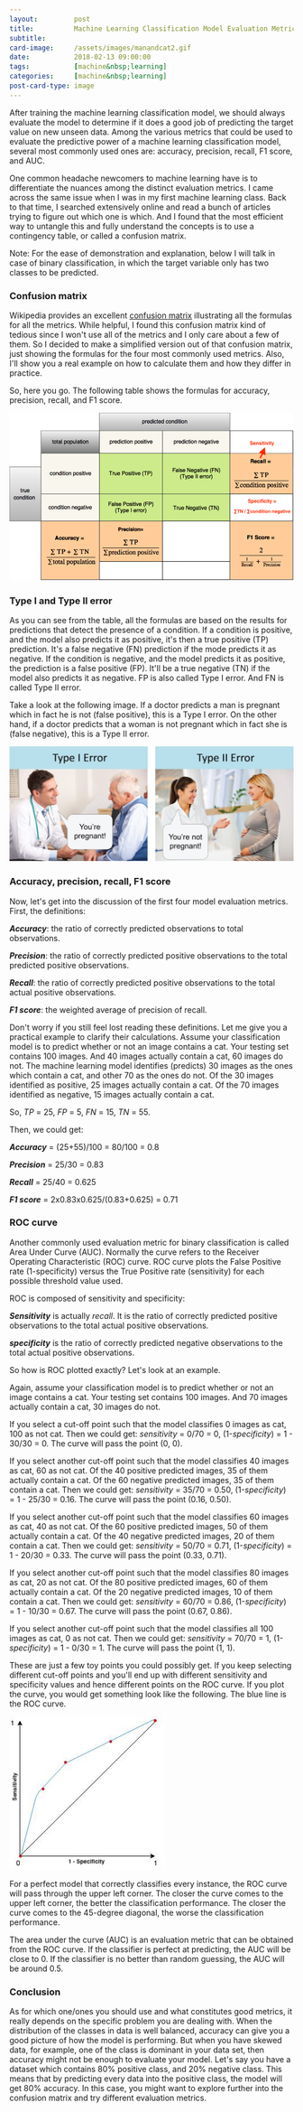 ```yaml
---
layout:         post
title:          Machine Learning Classification Model Evaluation Metrics
subtitle:
card-image:     /assets/images/manandcat2.gif
date:           2018-02-13 09:00:00
tags:           [machine&nbsp;learning]
categories:     [machine&nbsp;learning]
post-card-type: image
---
```


After training the machine learning classification model, we should always evaluate the model to determine if it does a good job of predicting the target value on new unseen data. Among the various metrics that could be used to evaluate the predictive power of a machine learning classification model, several most commonly used ones are: accuracy, precision, recall, F1 score, and AUC.

One common headache newcomers to machine learning have is to differentiate the nuances among the distinct evaluation metrics. I came across the same issue when I was in my first machine learning class. Back to that time, I searched extensively online and read a bunch of articles trying to figure out which one is which. And I found that the most efficient way to untangle this and fully understand the concepts is to use a contingency table, or called a confusion matrix.

Note: For the ease of demonstration and explanation, below I will talk in case of binary classification, in which the target variable only has two classes to be predicted.

### Confusion matrix

Wikipedia provides an excellent [<u>confusion matrix</u>](https://en.wikipedia.org/wiki/Confusion_matrix) illustrating all the formulas for all the metrics. While helpful, I found this confusion matrix kind of tedious since I won't use all of the metrics and I only care about a few of them. So I decided to make a simplified version out of that confusion matrix, just showing the formulas for the four most commonly used metrics. Also, I'll show you a real example on how to calculate them and how they differ in practice.

So, here you go. The following table shows the formulas for accuracy, precision, recall, and F1 score.

![confusion matrix](/assets/images/confusion_matrix.png)

### Type I and Type II error

As you can see from the table, all the formulas are based on the results for predictions that detect the presence of a condition. If a condition is positive, and the model also predicts it as positive, it's then a true positive (TP) prediction. It's a false negative (FN) prediction if the mode predicts it as negative. If the condition is negative, and the model predicts it as positive, the prediction is a false positive (FP). It'll be a true negative (TN) if the model also predicts it as negative. FP is also called Type I error. And FN is called Type II error.

Take a look at the following image. If a doctor predicts a man is pregnant which in fact he is not (false positive), this is a Type I error. On the other hand, if a doctor predicts that a woman is not pregnant which in fact she is (false negative), this is a Type II error.

![type i and type ii error](/assets/images/typeiandtypeiierror.jpg)

### Accuracy, precision, recall, F1 score

Now, let's get into the discussion of the first four model evaluation metrics. First, the definitions:

**_Accuracy_**: the ratio of correctly predicted observations to total observations.

**_Precision_**: the ratio of correctly predicted positive observations to the total predicted positive observations.

**_Recall_**: the ratio of correctly predicted positive observations to the total actual positive observations.

**_F1 score_**: the weighted average of precision of recall.

Don't worry if you still feel lost reading these definitions. Let me give you a practical example to clarify their calculations. Assume your classification model is to predict whether or not an image contains a cat. Your testing set contains 100 images. And 40 images actually contain a cat, 60 images do not. The machine learning model identifies (predicts) 30 images as the ones which contain a cat, and other 70 as the ones do not. Of the 30 images identified as positive, 25 images actually contain a cat. Of the 70 images identified as negative, 15 images actually contain a cat.

So, _TP_ = 25, _FP_ = 5, _FN_ = 15, _TN_ = 55.

Then, we could get:

**_Accuracy_** = (25+55)/100 = 80/100 = 0.8

**_Precision_** = 25/30 = 0.83

**_Recall_** = 25/40 = 0.625

**_F1 score_** = 2x0.83x0.625/(0.83+0.625) = 0.71

### ROC curve

Another commonly used evaluation metric for binary classification is called Area Under Curve (AUC). Normally the curve refers to the Receiver Operating Characteristic (ROC) curve. ROC curve plots the False Positive rate (1-specificity) versus the True Positive rate (sensitivity) for each possible threshold value used.

ROC is composed of sensitivity and specificity:

_**Sensitivity**_ is actually *recall*. It is the ratio of correctly predicted positive observations to the total actual positive observations.

_**specificity**_ is the ratio of correctly predicted negative observations to the total actual positive observations.

So how is ROC plotted exactly? Let's look at an example.

Again, assume your classification model is to predict whether or not an image contains a cat. Your testing set contains 100 images. And 70 images actually contain a cat, 30 images do not.

If you select a cut-off point such that the model classifies 0 images as cat, 100 as not cat. Then we could get: _sensitivity_ = 0/70 = 0, (1-_specificity_) = 1 - 30/30 = 0. The curve will pass the point (0, 0).

If you select another cut-off point such that the model classifies 40 images as cat, 60 as not cat. Of the 40 positive predicted images, 35 of them actually contain a cat. Of the 60 negative predicted images, 35 of them contain a cat. Then we could get: _sensitivity_ = 35/70 = 0.50, (1-_specificity_) = 1 - 25/30 = 0.16. The curve will pass the point (0.16, 0.50).

If you select another cut-off point such that the model classifies 60 images as cat, 40 as not cat. Of the 60 positive predicted images, 50 of them actually contain a cat. Of the 40 negative predicted images, 20 of them contain a cat. Then we could get: _sensitivity_ = 50/70 = 0.71, (1-_specificity_) = 1 - 20/30 = 0.33. The curve will pass the point (0.33, 0.71).

If you select another cut-off point such that the model classifies 80 images as cat, 20 as not cat. Of the 80 positive predicted images, 60 of them actually contain a cat. Of the 20 negative predicted images, 10 of them contain a cat. Then we could get: _sensitivity_ = 60/70 = 0.86, (1-_specificity_) = 1 - 10/30 = 0.67. The curve will pass the point (0.67, 0.86).

If you select another cut-off point such that the model classifies all 100 images as cat, 0 as not cat. Then we could get: _sensitivity_ = 70/70 = 1, (1-_specificity_) = 1 - 0/30 = 1. The curve will pass the point (1, 1).

These are just a few toy points you could possibly get. If you keep selecting different cut-off points and you'll end up with different sensitivity and specificity values and hence different points on the ROC curve. If you plot the curve, you would get something look like the following. The blue line is the ROC curve.

![roc curve](/assets/images/roc.jpg)

For a perfect model that correctly classifies every instance, the ROC curve will pass through the upper left corner. The closer the curve comes to the upper left corner, the better the classification performance. The closer the curve comes to the 45-degree diagonal, the worse the classification performance.

The area under the curve (AUC) is an evaluation metric that can be obtained from the ROC curve. If the classifier is perfect at predicting, the AUC will be close to 0. If the classifier is no better than random guessing, the AUC will be around 0.5.

### Conclusion

As for which one/ones you should use and what constitutes good metrics, it really depends on the specific problem you are dealing with. When the distribution of the classes in data is well balanced, accuracy can give you a good picture of how the model is performing. But when you have skewed data, for example, one of the class is dominant in your data set, then accuracy might not be enough to evaluate your model. Let's say you have a dataset which contains 80% positive class, and 20% negative class. This means that by predicting every data into the positive class, the model will get 80% accuracy. In this case, you might want to explore further into the confusion matrix and try different evaluation metrics.
